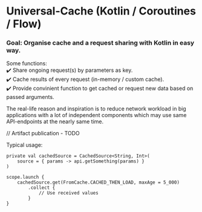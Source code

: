 # Universal-Cache (Kotlin / Coroutines / Flow)

### Goal: Organise cache and a request sharing with Kotlin in easy way.

Some functions:  
✔️ Share ongoing request(s) by parameters as key.  
✔️ Cache results of every request (in-memory / custom cache).  
✔️ Provide convinient function to get cached or request new data based on passed arguments.  

The real-life reason and inspiration is to reduce network workload in big applications 
with a lot of independent components which may use same API-endpoints at the nearly same time.

// Artifact publication - TODO

Typical usage:

```
private val cachedSource = CachedSource<String, Int>(
    source = { params -> api.getSomething(params) }
)

scope.launch {
    cachedSource.get(FromCache.CACHED_THEN_LOAD, maxAge = 5_000)
        .collect {
            // Use received values
        }
}
```
